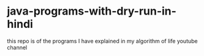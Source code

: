 # java-programs-with-dry-run-in-hindi
this repo is of the programs I have explained in my algorithm of life youtube channel  
